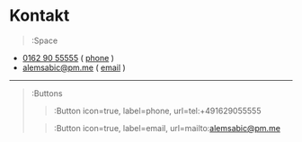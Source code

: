 <h1>Kontakt</h1>

> :Space

- [0162 90 55555](tel:+491629055555) ( [phone](:Icon) )
- [alemsabic@pm.me](mailto:alemsabic@pm.me) ( [email](:Icon) )


****

> :Buttons
> > :Button icon=true, label=phone, url=tel:+491629055555
>
> > :Button icon=true, label=email, url=mailto:alemsabic@pm.me